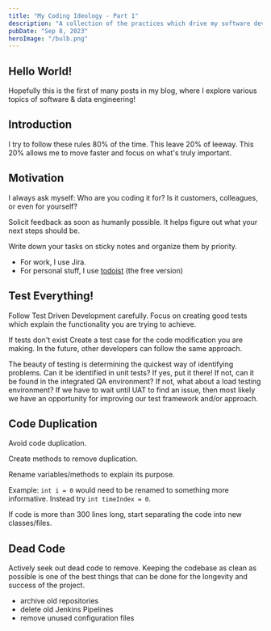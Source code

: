 ```yaml
---
title: "My Coding Ideology - Part 1"
description: "A collection of the practices which drive my software development career"
pubDate: "Sep 8, 2023"
heroImage: "/bulb.png"
---
```


## Hello World!

Hopefully this is the first of many posts in my blog, where I explore various topics of software & data engineering!

## Introduction

I try to follow these rules 80% of the time. This leave 20% of leeway. This 20% allows me to move faster and focus on what's truly important.

## Motivation

I always ask myself: Who are you coding it for? Is it customers, colleagues, or even for yourself? 

Solicit feedback as soon as humanly possible. It helps figure out what your next steps should be.

Write down your tasks on sticky notes and organize them by priority. 
- For work, I use Jira. 
- For personal stuff, I use [todoist](https://todoist.com/) (the free version)

## Test Everything!

Follow Test Driven Development carefully. Focus on creating good tests which explain the functionality you are trying to achieve.

If tests don't exist Create a test case for the code modification you are making. In the future, other developers can follow the same approach.

The beauty of testing is determining the quickest way of identifying problems. Can it be identified in unit tests? If yes, put it there! If not, can it be found in the integrated QA environment? If not, what about a load testing environment? If we have to wait until UAT to find an issue, then most likely we have an opportunity for improving our test framework and/or approach.

## Code Duplication
Avoid code duplication.

Create methods to remove duplication. 

Rename variables/methods to explain its purpose.

Example: 
```int i = 0``` would need to be renamed to something more informative. Instead try ```int timeIndex = 0```.

If code is more than 300 lines long, start separating the code into new classes/files.

## Dead Code
Actively seek out dead code to remove. Keeping the codebase as clean as possible is one of the best things that can be done for the longevity and success of the project.

- archive old repositories
- delete old Jenkins Pipelines
- remove unused configuration files
